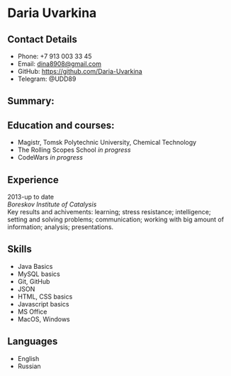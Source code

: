 # **Daria Uvarkina**

## Contact Details
* Phone: +7 913 003 33 45
* Email: dina8908@gmail.com
* GitHub: https://github.com/Daria-Uvarkina
* Telegram: @UDD89

## Summary:


## Education and courses:
* Magistr, Tomsk Polytechnic University, Chemical Technology
* The Rolling Scopes School *in progress*
* CodeWars *in progress*

## Experience
2013-up to date   
*Boreskov Institute of Catalysis*   
Key results and achivements: learning; stress resistance; intelligence; setting and solving problems; communication; working with big amount of information; analysis; presentations.

## Skills
* Java Basics
* MySQL basics
* Git, GitHub
* JSON
* HTML, CSS basics
* Javascript basics
* MS Office
* MacOS, Windows

## Languages
* English
* Russian